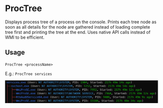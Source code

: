 # ProcTree

Displays process tree of a process on the console. Prints each tree node as soon as all details for the node are gathered instead of loading complete tree first and printing the tree at the end. Uses native API calls instead of WMI to be efficient.

## Usage

`ProcTree <processName>`

E.g.: `ProcTree services`

![alt text](snap.png)

